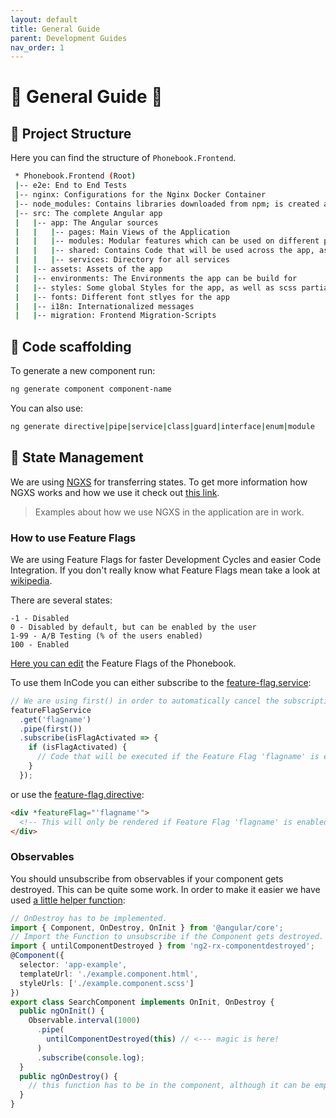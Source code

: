 ```yaml
---
layout: default
title: General Guide
parent: Development Guides
nav_order: 1
---
```


# :small_red_triangle: General Guide :small_red_triangle:

## **:open_file_folder: Project Structure**

Here you can find the structure of `Phonebook.Frontend`.

```bash
 * Phonebook.Frontend (Root)
 |-- e2e: End to End Tests
 |-- nginx: Configurations for the Nginx Docker Container 
 |-- node_modules: Contains libraries downloaded from npm; is created automatically based on package.json
 |-- src: The complete Angular app
 |   |-- app: The Angular sources
 |   |   |-- pages: Main Views of the Application
 |   |   |-- modules: Modular features which can be used on different pages
 |   |   |-- shared: Contains Code that will be used across the app, as well states
 |   |   |-- services: Directory for all services
 |   |-- assets: Assets of the app
 |   |-- environments: The Environments the app can be build for
 |   |-- styles: Some global Styles for the app, as well as scss partials
 |   |-- fonts: Different font stlyes for the app
 |   |-- i18n: Internationalized messages
 |   |-- migration: Frontend Migration-Scripts
```

## **:triangular_ruler: Code scaffolding**

To generate a new component run:
```bash
ng generate component component-name
```
You can also use:
```bash
ng generate directive|pipe|service|class|guard|interface|enum|module
```

## **:floppy_disk: State Management**

We are using [NGXS](https://github.com/ngxs/store) for transferring states. To get more information how NGXS works and how we use it check out [this link](https://ngxs.gitbook.io/ngxs/).

> Examples about how we use NGXS in the application are in work.

### **How to use Feature Flags**

We are using Feature Flags for faster Development Cycles and easier Code Integration.
If you don't really know what Feature Flags mean take a look at [wikipedia](https://en.wikipedia.org/wiki/Feature_toggle).

There are several states:

```
-1 - Disabled
0 - Disabled by default, but can be enabled by the user
1-99 - A/B Testing (% of the users enabled)
100 - Enabled
```

[Here you can edit](https://github.com/T-Systems-MMS/phonebook/blob/master/Phonebook.Frontend/src/assets/defaultFeatureFlags.json) the Feature Flags of the Phonebook. 

To use them InCode you can either subscribe to the [feature-flag.service](https://github.com/T-Systems-MMS/phonebook/blob/master/Phonebook.Frontend/src/app/modules/feature-flag/feature-flag.service.ts):

```typescript
// We are using first() in order to automatically cancel the subscription after receiving the first value.
featureFlagService
  .get('flagname')
  .pipe(first())
  .subscribe(isFlagActivated => {
    if (isFlagActivated) {
      // Code that will be executed if the Feature Flag 'flagname' is enabled.
    }
  });
```

or use the [feature-flag.directive](https://github.com/T-Systems-MMS/phonebook/blob/master/Phonebook.Frontend/src/app/modules/feature-flag/feature-flag.directive.ts):

```html
<div *featureFlag="'flagname'">
  <!-- This will only be rendered if Feature Flag 'flagname' is enabled. -->
</div>
```

### **Observables**

You should unsubscribe from observables if your component gets destroyed. This can be quite some work. In order to make it easier we have used [a little helper function](https://www.npmjs.com/package/ng2-rx-componentdestroyed):

```typescript
// OnDestroy has to be implemented.
import { Component, OnDestroy, OnInit } from '@angular/core';
// Import the Function to unsubscribe if the Component gets destroyed.
import { untilComponentDestroyed } from 'ng2-rx-componentdestroyed';
@Component({
  selector: 'app-example',
  templateUrl: './example.component.html',
  styleUrls: ['./example.component.scss']
})
export class SearchComponent implements OnInit, OnDestroy {
  public ngOnInit() {
    Observable.interval(1000)
      .pipe(
        untilComponentDestroyed(this) // <--- magic is here!
      )
      .subscribe(console.log);
  }
  public ngOnDestroy() {
    // this function has to be in the component, although it can be empty.
  }
}
```
